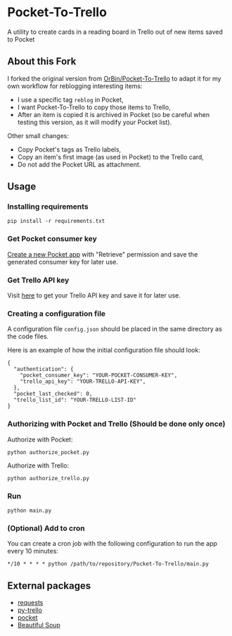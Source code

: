 # Pocket-To-Trello
A utility to create cards in a reading board in Trello out of new items saved to Pocket

## About this Fork

I forked the original version from [OrBin/Pocket-To-Trello](https://github.com/OrBin/Pocket-To-Trello)
to adapt it for my own workflow for reblogging interesting items:
- I use a specific tag `reblog` in Pocket,
- I want Pocket-To-Trello to copy those items to Trello,
- After an item is copied it is archived in Pocket (so be careful when testing this version, as it will modify your Pocket list).

Other small changes:
- Copy Pocket's tags as Trello labels,
- Copy an item's first image (as used in Pocket) to the Trello card,
- Do not add the Pocket URL as attachment.

## Usage

### Installing requirements
```
pip install -r requirements.txt
```

### Get Pocket consumer key
[Create a new Pocket app](https://getpocket.com/developer/apps/new) with "Retrieve" permission and save the generated consumer key for later use.

### Get Trello API key
Visit [here](https://trello.com/app-key) to get your Trello API key and save it for later use.

### Creating a configuration file
A configuration file `config.json` should be placed in the same directory as the code files.

Here is an example of how the initial configuration file should look:
```
{
  "authentication": {
    "pocket_consumer_key": "YOUR-POCKET-CONSUMER-KEY",
    "trello_api_key": "YOUR-TRELLO-API-KEY",
  },
  "pocket_last_checked": 0,
  "trello_list_id": "YOUR-TRELLO-LIST-ID"
}
```

### Authorizing with Pocket and Trello (Should be done only once)
Authorize with Pocket:
```
python authorize_pocket.py
```
Authorize with Trello:
```
python authorize_trello.py
```

### Run
```
python main.py
```

### (Optional) Add to cron
You can create a cron job with the following configuration to run the app every 10 minutes:
```
*/10 * * * * python /path/to/repository/Pocket-To-Trello/main.py
```

## External packages
* [requests](http://docs.python-requests.org/en/master/)
* [py-trello](https://github.com/sarumont/py-trello)
* [pocket](https://github.com/tapanpandita/pocket)
* [Beautiful Soup](https://www.crummy.com/software/BeautifulSoup/)
